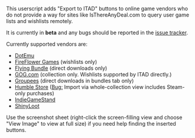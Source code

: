 This userscript adds "Export to ITAD" buttons to online game vendors who do
not provide a way for sites like IsThereAnyDeal.com to query user game lists
and wishlists remotely.

It is currently in **beta** and any bugs should be reported in the
[issue tracker](https://github.com/ssokolow/itad_importer/issues).

Currently supported vendors are:

* [DotEmu](http://www.dotemu.com)
* [FireFlower Games](http://fireflowergames.com/) (wishlists only)
* [Flying Bundle](http://www.flyingbundle.com/) (direct downloads only)
* [GOG.com](http://www.gog.com) (collection only. Wishlists supported by ITAD
  directly.)
* [Groupees](http://groupees.com/) (direct downloads in bundles tab only)
* [Humble Store](http://www.humblebundle.com) ([Bug:](https://github.com/ssokolow/itad_importer/issues/14) Import via whole-collection
  view includes Steam-only purchases)
* [IndieGameStand](http://www.indiegamestand.com)
* [ShinyLoot](http://www.shinyloot.com)

Use the screenshot sheet (right-click the screen-filling view and choose "View Image" to view at full size) if you need help finding the inserted buttons.